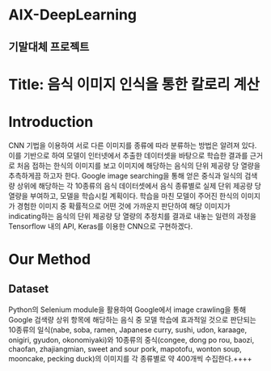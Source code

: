 # AIX-DeepLearning

## 기말대체 프로젝트

# Title: 음식 이미지 인식을 통한 칼로리 계산

# Introduction
CNN 기법을 이용하여 서로 다른 이미지를 종류에 따라 분류하는 방법은 알려져 있다. 이를 기반으로 하여 모델이 인터넷에서 추출한 데이터셋을 바탕으로 학습한 결과를 근거로 처음 접하는 한식의 이미지를 보고 이미지에 해당하는 음식의 단위 제공량 당 열량을 추측하게끔 하고자 한다. Google image searching을 통해 얻은 중식과 일식의 검색량 상위에 해당하는 각 10종류의 음식 데이터셋에서 음식 종류별로 실제 단위 제공량 당 열량을 부여하고, 모델을 학습시킬 계획이다. 학습을 마친 모델이 주어진 한식의 이미지가 경험한 이미지 중 확률적으로 어떤 것에 가까운지 판단하여 해당 이미지가 indicating하는 음식의 단위 제공량 당 열량의 추정치를 결과로 내놓는 일련의 과정을 Tensorflow 내의 API, Keras를 이용한 CNN으로 구현하겠다.

# Our Method
## Dataset
Python의 Selenium module을 활용하여 Google에서 image crawling을 통해 Google 검색량 상위 항목에 해당하는 음식 중 모델 학습에 효과적일 것으로 판단되는 10종류의 일식(nabe, soba, ramen, Japanese curry, sushi, udon, karaage, onigiri, gyudon, okonomiyaki)와 10종류의 중식(congee, dong po rou, baozi, chaofan, zhajiangmian, sweet and sour pork, mapotofu, wonton soup, mooncake, pecking duck)의 이미지를 각 종류별로 약 400개씩 수집한다.++++
